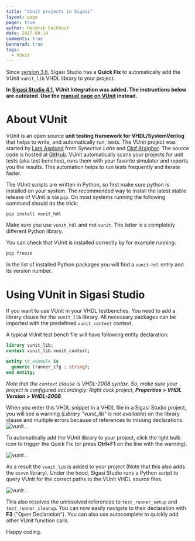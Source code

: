 ```yaml
---
title: "VUnit projects in Sigasi"
layout: page 
pager: true
author: Hendrik Eeckhaut
date: 2017-09-14
comments: true
bannerad: true
tags:
  - VUnit
---
```


Since [version 3.6](/releasenotes/sigasi-3.06), Sigasi Studio has a **Quick Fix** to automatically add the VUnit `vunit_lib` VHDL library to your project.

<strong>In [Sigasi Studio 4.1](/releasenotes/sigasi-4.01), VUnit Integration was added.
The instructions below are outdated. Use the [manual page on VUnit](/manual/vunit) instead.</strong>

# About VUnit

VUnit is an open source **unit testing framework for VHDL/SystemVerilog** that helps to write, and automatically run, tests. 
The VUnit project was started by [Lars Asplund](https://github.com/LarsAsplund) from *Synective Labs* and [Olof Kraigher](https://github.com/kraigher). The source code is hosted at [GitHub](https://github.com/VUnit/vunit).
VUnit automatically scans your projects for unit tests (aka test benches), runs them with your favorite simulator and reports you the results.
This automation helps to run tests frequently and iterate faster.

The VUnit scripts are written in Python, so first make sure python is installed on your system. The recommended way to install the latest stable release of VUnit is via `pip`. On most systems running the following command should do the trick:
```sh
pip install vunit_hdl
```
Make sure you use `vunit_hdl` and not `vunit`. The latter is a completely different Python library.

You can check that VUnit is installed correctly by for example running:
```sh
pip freeze
```
In the list of installed Python packages you will find a `vunit-hdl` entry and its version number.


# Using VUnit in Sigasi Studio

If you want to use VUnit in your VHDL testbenches. You need to add a library clause for the `vunit_lib` library. All necessary packages can be imported with the predefined `vunit_context` context.

A typical VUnit test bench file will have following entity declaration:
```vhdl
library vunit_lib;
context vunit_lib.vunit_context;

entity tb_example is
  generic (runner_cfg : string);
end entity;
```
_Note that the `context` clause is VHDL-2008 syntax. So, make sure your project is configured accordingly: Right click project, **Properties > VHDL Version > VHDL-2008**._

When you enter this VHDL snippet in a VHDL file in a Sigasi Studio project, you will see a warning (*Library "vunit\_lib" is not available*) on the library clause and multiple errors because of references to missing declarations.  
![vunit...](/img/tech/vunit/before.png)

To automatically add the VUnit library to your project, click the light bulb icon to trigger the Quick Fix (or press **Ctrl+F1** on the line with the warning).

![vunit...](/img/tech/vunit/quickfix.png)

As a result the `vunit_lib` is added to your project (Note that this also adds the `osvvm` library). Under the hood, Sigasi Studio runs a Python script to query VUnit for the correct paths to the VUnit VHDL source files.

![vunit...](/img/tech/vunit/after.png)

This also resolves the unresolved references to `test_runner_setup` and `test_runner_cleanup`. You can now easily navigate to their declaration with **F3** ("Open Declaration"). You can also use autocomplete to quickly add other VUnit function calls.

Happy coding.



